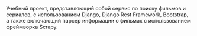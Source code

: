 Учебный проект, представляющий собой сервис по поиску фильмов и сериалов, с использованием Django, Django Rest Framework, Bootstrap, а также включающий парсер информации о фильмах с использованием фреймворка Scrapy.
